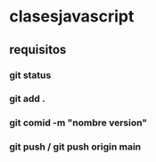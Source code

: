 # clasesjavascript

## requisitos

### git status
### git add . 
### git comid -m "nombre version"
### git push / git push origin main